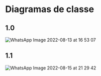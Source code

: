 # Diagramas de classe
## 1.0
![WhatsApp Image 2022-08-13 at 16 53 07](https://user-images.githubusercontent.com/44738000/185011021-784d844c-f773-483c-a01d-acf618a7850c.jpeg)
## 1.1
![WhatsApp Image 2022-08-15 at 21 29 42](https://user-images.githubusercontent.com/44738000/185011152-b7e7fb32-b035-4ea8-b1e5-e930ad6c516b.jpeg)
